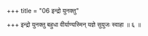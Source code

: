 +++
title = "06 इन्द्रो युनक्तु"

+++
इन्द्रो युनक्तु बहुधा वीर्याण्यस्मिन् यज्ञे सुयुजः स्वाहा ॥ ६ ॥